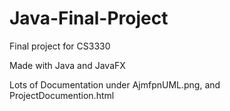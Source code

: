 # Java-Final-Project
Final project for CS3330

Made with Java and JavaFX

Lots of Documentation under AjmfpnUML.png, and ProjectDocumention.html
